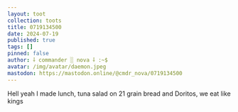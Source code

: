 ```yaml
---
layout: toot
collection: toots
title: 0719134500
date: 2024-07-19
published: true
tags: []
pinned: false
author: ⸸ commander ░ nova ⸸ :~$
avatar: /img/avatar/daemon.jpeg
mastodon: https://mastodon.online/@cmdr_nova/0719134500
---
```


Hell yeah I made lunch, tuna salad on 21 grain bread and Doritos, we eat like kings
